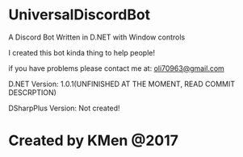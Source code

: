 # UniversalDiscordBot
A Discord Bot Written in D.NET with Window controls

I created this bot kinda thing to help people!

if you have problems please contact me at: oli70963@gmail.com

 D.NET Version: 1.0.1(UNFINISHED AT THE MOMENT, READ COMMIT DESCRPTION)
 
 DSharpPlus Version: Not created!

# Created by KMen @2017
